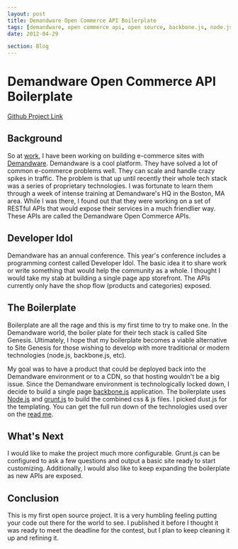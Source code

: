```yaml
---
layout: post
title: Demandware Open Commerce API Boilerplate
tags: [demandware, open commerce api, open source, backbone.js, node.js]
date: 2012-04-29

section: Blog
---
```


# Demandware Open Commerce API Boilerplate

[Github Project Link](https://github.com/coderguy/demandware-oc-api-boilerplate)

## Background

So at [work](http://www.fluid.com), I have been working on building e-commerce sites with [Demandware](http://www.demandware.com/).  Demandware is a cool platform.  They have solved a lot of common e-commerce problems well.  They can scale and handle crazy spikes in traffic.  The problem is that up until recently their whole tech stack was a series of proprietary technologies.  I was fortunate to learn them through a week of intense training at Demandware's HQ in the Boston, MA area.  While I was there, I found out that they were working on a set of RESTful APIs that would expose their services in a much friendlier way.  These APIs are called the Demandware Open Commerce APIs.

## Developer Idol

Demandware has an annual conference.  This year's conference includes a programming contest called Developer Idol.  The basic idea it to share work or write something that would help the community as a whole.  I thought I would take my stab at building a single page app storefront.  The APIs currently only have the shop flow (products and categories) exposed.

## The Boilerplate

Boilerplate are all the rage and this is my first time to try to make one.  In the Demandware world, the boiler plate for their tech stack is called Site Genesis.  Ultimately, I hope that my boilerplate becomes a viable alternative to Site Genesis for those wishing to develop with more traditional or modern technologies (node.js, backbone.js, etc).

My goal was to have a product that could be deployed back into the Demandware environment or to a CDN, so that hosting wouldn't be a big issue.  Since the Demandware environment is technologically locked down, I decide to build a single page [backbone.js](http://backbonejs.org) application.  The boilerplate uses [Node.js](http://nodejs.org/) and [grunt.js](http://akdubya.github.com/dustjs/) to build the combined css & js files.  I picked dust.js for the templating.  You can get the full run down of the technologies used over on the [read me](http://github.com/coderguy/demandware-oc-api-boilerplate).

## What's Next

I would like to make the project much more configurable.  Grunt.js can be configured to ask a few questions and output a basic site ready to start customizing.  Additionally, I would also like to keep expanding the boilerplate as new APIs are exposed.

## Conclusion

This is my first open source project.  It is a very humbling feeling putting your code out there for the world to see.  I published it before I thought it was ready to meet the deadline for the contest, but I plan to keep cleaning it up and refining it.